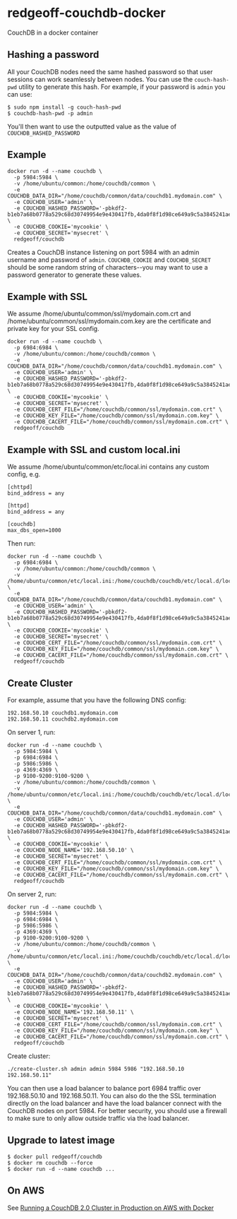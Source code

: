 # redgeoff-couchdb-docker

CouchDB in a docker container

## Hashing a password
All your CouchDB nodes need the same hashed password so that user sessions can work seamlessly between nodes. You can use the `couch-hash-pwd` utility to generate this hash. For example, if your password is `admin` you can use:
    
    $ sudo npm install -g couch-hash-pwd
    $ couchdb-hash-pwd -p admin
    
You'll then want to use the outputted value as the value of `COUCHDB_HASHED_PASSWORD` 

## Example

    docker run -d --name couchdb \
      -p 5984:5984 \
      -v /home/ubuntu/common:/home/couchdb/common \
      -e COUCHDB_DATA_DIR="/home/couchdb/common/data/couchdb1.mydomain.com" \
      -e COUCHDB_USER='admin' \
      -e COUCHDB_HASHED_PASSWORD='-pbkdf2-b1eb7a68b0778a529c68d30749954e9e430417fb,4da0f8f1d98ce649a9c5a3845241ae24,10' \
      -e COUCHDB_COOKIE='mycookie' \
      -e COUCHDB_SECRET='mysecret' \
      redgeoff/couchdb

Creates a CouchDB instance listening on port 5984 with an admin username and password of `admin`. `COUCHDB_COOKIE` and `COUCHDB_SECRET` should be some random string of characters--you may want to use a password generator to generate these values.

## Example with SSL

We assume /home/ubuntu/common/ssl/mydomain.com.crt and /home/ubuntu/common/ssl/mydomain.com.key are the certificate and private key for your SSL config.

    docker run -d --name couchdb \
      -p 6984:6984 \
      -v /home/ubuntu/common:/home/couchdb/common \
      -e COUCHDB_DATA_DIR="/home/couchdb/common/data/couchdb1.mydomain.com" \
      -e COUCHDB_USER='admin' \
      -e COUCHDB_HASHED_PASSWORD='-pbkdf2-b1eb7a68b0778a529c68d30749954e9e430417fb,4da0f8f1d98ce649a9c5a3845241ae24,10' \
      -e COUCHDB_COOKIE='mycookie' \
      -e COUCHDB_SECRET='mysecret' \
      -e COUCHDB_CERT_FILE="/home/couchdb/common/ssl/mydomain.com.crt" \
      -e COUCHDB_KEY_FILE="/home/couchdb/common/ssl/mydomain.com.key" \
      -e COUCHDB_CACERT_FILE="/home/couchdb/common/ssl/mydomain.com.crt" \
      redgeoff/couchdb


## Example with SSL and custom local.ini

We assume /home/ubuntu/common/etc/local.ini contains any custom config, e.g.

    [chttpd]
    bind_address = any

    [httpd]
    bind_address = any

    [couchdb]
    max_dbs_open=1000

Then run:

    docker run -d --name couchdb \
      -p 6984:6984 \
      -v /home/ubuntu/common:/home/couchdb/common \
      -v /home/ubuntu/common/etc/local.ini:/home/couchdb/couchdb/etc/local.d/local.ini \
      -e COUCHDB_DATA_DIR="/home/couchdb/common/data/couchdb1.mydomain.com" \
      -e COUCHDB_USER='admin' \
      -e COUCHDB_HASHED_PASSWORD='-pbkdf2-b1eb7a68b0778a529c68d30749954e9e430417fb,4da0f8f1d98ce649a9c5a3845241ae24,10' \
      -e COUCHDB_COOKIE='mycookie' \
      -e COUCHDB_SECRET='mysecret' \
      -e COUCHDB_CERT_FILE="/home/couchdb/common/ssl/mydomain.com.crt" \
      -e COUCHDB_KEY_FILE="/home/couchdb/common/ssl/mydomain.com.key" \
      -e COUCHDB_CACERT_FILE="/home/couchdb/common/ssl/mydomain.com.crt" \
      redgeoff/couchdb


## Create Cluster

For example, assume that you have the following DNS config:

    192.168.50.10 couchdb1.mydomain.com
    192.168.50.11 couchdb2.mydomain.com

On server 1, run:

    docker run -d --name couchdb \
      -p 5984:5984 \
      -p 6984:6984 \
      -p 5986:5986 \
      -p 4369:4369 \
      -p 9100-9200:9100-9200 \
      -v /home/ubuntu/common:/home/couchdb/common \
      -v /home/ubuntu/common/etc/local.ini:/home/couchdb/couchdb/etc/local.d/local.ini \
      -e COUCHDB_DATA_DIR="/home/couchdb/common/data/couchdb1.mydomain.com" \
      -e COUCHDB_USER='admin' \
      -e COUCHDB_HASHED_PASSWORD='-pbkdf2-b1eb7a68b0778a529c68d30749954e9e430417fb,4da0f8f1d98ce649a9c5a3845241ae24,10' \
      -e COUCHDB_COOKIE='mycookie' \
      -e COUCHDB_NODE_NAME='192.168.50.10' \
      -e COUCHDB_SECRET='mysecret' \
      -e COUCHDB_CERT_FILE="/home/couchdb/common/ssl/mydomain.com.crt" \
      -e COUCHDB_KEY_FILE="/home/couchdb/common/ssl/mydomain.com.key" \
      -e COUCHDB_CACERT_FILE="/home/couchdb/common/ssl/mydomain.com.crt" \
      redgeoff/couchdb

On server 2, run:

    docker run -d --name couchdb \
      -p 5984:5984 \
      -p 6984:6984 \
      -p 5986:5986 \
      -p 4369:4369 \
      -p 9100-9200:9100-9200 \
      -v /home/ubuntu/common:/home/couchdb/common \
      -v /home/ubuntu/common/etc/local.ini:/home/couchdb/couchdb/etc/local.d/local.ini \
      -e COUCHDB_DATA_DIR="/home/couchdb/common/data/couchdb2.mydomain.com" \
      -e COUCHDB_USER='admin' \
      -e COUCHDB_HASHED_PASSWORD='-pbkdf2-b1eb7a68b0778a529c68d30749954e9e430417fb,4da0f8f1d98ce649a9c5a3845241ae24,10' \
      -e COUCHDB_COOKIE='mycookie' \
      -e COUCHDB_NODE_NAME='192.168.50.11' \
      -e COUCHDB_SECRET='mysecret' \
      -e COUCHDB_CERT_FILE="/home/couchdb/common/ssl/mydomain.com.crt" \
      -e COUCHDB_KEY_FILE="/home/couchdb/common/ssl/mydomain.com.key" \
      -e COUCHDB_CACERT_FILE="/home/couchdb/common/ssl/mydomain.com.crt" \
      redgeoff/couchdb

Create cluster:

    ./create-cluster.sh admin admin 5984 5986 "192.168.50.10 192.168.50.11"

You can then use a load balancer to balance port 6984 traffic over 192.168.50.10 and 192.168.50.11. You can also do the the SSL termination directly on the load balancer and have the load balancer connect with the CouchDB nodes on port 5984. For better security, you should use a firewall to make sure to only allow outside traffic via the load balancer.

## Upgrade to latest image

    $ docker pull redgeoff/couchdb
    $ docker rm couchdb --force
    $ docker run -d --name couchdb ...

## On AWS
See [Running a CouchDB 2.0 Cluster in Production on AWS with Docker](https://hackernoon.com/running-a-couchdb-2-0-cluster-in-production-on-aws-with-docker-50f745d4bdbc)
